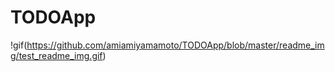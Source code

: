 # TODOApp

!gif(https://github.com/amiamiyamamoto/TODOApp/blob/master/readme_img/test_readme_img.gif)
